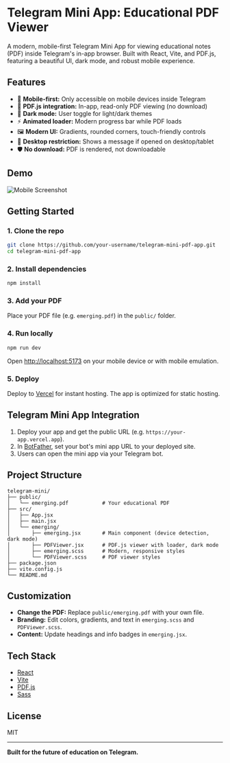 # Telegram Mini App: Educational PDF Viewer

A modern, mobile-first Telegram Mini App for viewing educational notes (PDF) inside Telegram's in-app browser. Built with React, Vite, and PDF.js, featuring a beautiful UI, dark mode, and robust mobile experience.

## Features

- 📱 **Mobile-first:** Only accessible on mobile devices inside Telegram
- 📄 **PDF.js integration:** In-app, read-only PDF viewing (no download)
- 🌙 **Dark mode:** User toggle for light/dark themes
- ⚡ **Animated loader:** Modern progress bar while PDF loads
- 🖼️ **Modern UI:** Gradients, rounded corners, touch-friendly controls
- 🚫 **Desktop restriction:** Shows a message if opened on desktop/tablet
- 🛡️ **No download:** PDF is rendered, not downloadable

## Demo

![Mobile Screenshot](./public/demo-mobile.png)

## Getting Started

### 1. Clone the repo

```bash
git clone https://github.com/your-username/telegram-mini-pdf-app.git
cd telegram-mini-pdf-app
```

### 2. Install dependencies

```bash
npm install
```

### 3. Add your PDF

Place your PDF file (e.g. `emerging.pdf`) in the `public/` folder.

### 4. Run locally

```bash
npm run dev
```

Open [http://localhost:5173](http://localhost:5173) on your mobile device or with mobile emulation.

### 5. Deploy

Deploy to [Vercel](https://vercel.com/) for instant hosting. The app is optimized for static hosting.

## Telegram Mini App Integration

1. Deploy your app and get the public URL (e.g. `https://your-app.vercel.app`).
2. In [BotFather](https://t.me/BotFather), set your bot's mini app URL to your deployed site.
3. Users can open the mini app via your Telegram bot.

## Project Structure

```
telegram-mini/
├── public/
│   └── emerging.pdf           # Your educational PDF
├── src/
│   ├── App.jsx
│   ├── main.jsx
│   └── emerging/
│       ├── emerging.jsx       # Main component (device detection, dark mode)
│       ├── PDFViewer.jsx      # PDF.js viewer with loader, dark mode
│       ├── emerging.scss      # Modern, responsive styles
│       └── PDFViewer.scss     # PDF viewer styles
├── package.json
├── vite.config.js
└── README.md
```

## Customization

- **Change the PDF:** Replace `public/emerging.pdf` with your own file.
- **Branding:** Edit colors, gradients, and text in `emerging.scss` and `PDFViewer.scss`.
- **Content:** Update headings and info badges in `emerging.jsx`.

## Tech Stack

- [React](https://react.dev/)
- [Vite](https://vitejs.dev/)
- [PDF.js](https://mozilla.github.io/pdf.js/)
- [Sass](https://sass-lang.com/)

## License

MIT

---

**Built for the future of education on Telegram.**
